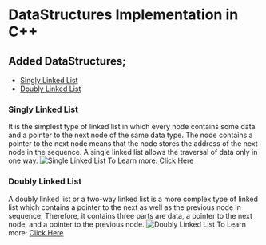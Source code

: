 # DataStructures Implementation in C++

## Added DataStructures;
- <a href='#singly-linked-list'>Singly Linked List</a>
- <a href='#doubly-linked-list'>Doubly Linked List</a>

### Singly Linked List
<p>
   It is the simplest type of linked list in which every node contains some data and a pointer to the next node of the same data type. The node contains a pointer to the next node means that the node stores the address of the next node in the sequence. A single linked list allows the traversal of data only in one way.
   <Img src='https://cdn.programiz.com/sites/tutorial2program/files/linked-list-concept_0.png' alt='Single Linked List' >
   To Learn more:
   <a href="https://www.geeksforgeeks.org/data-structures/linked-list/singly-linked-list/" class="btn--success">Click Here</a>
</p>

### Doubly Linked List
<p>
  A doubly linked list or a two-way linked list is a more complex type of linked list which contains a pointer to the next as well as the previous node in sequence, Therefore, it contains three parts are data, a pointer to the next node, and a pointer to the previous node.
  <Img src='https://cdn.programiz.com/sites/tutorial2program/files/doubly-linked-list-concept.png' alt='Doubly Linked List' >
  To Learn more:
   <a href="https://www.geeksforgeeks.org/doubly-linked-list/" class="btn--success">Click Here</a>
</p>

